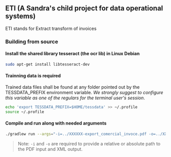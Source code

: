 ## ETI (A Sandra's child project for data operational systems)
ETI stands for Extract transform of invoices

### Building from source
#### Install the shared library tesseract (the ocr lib) in Linux Debian
```sh
sudo apt-get install libtesseract-dev
```

#### Trainning data is required
Trained data files shall be found at any folder pointed out by the TESSDATA_PREFIX environment variable.
*We strongly suggest to configure this variable as one of the regulars for the terminal user's session*.
```sh
echo 'export TESSDATA_PREFIX=$HOME/tessdata' >> ~/.profile
source ~/.profile
```

#### Compile and run along with needed arguments
```sh
./gradlew run --args="-i=../XXXXXX-export_comercial_invoce.pdf -o=../XXXXXX-export_comercial_invoce.xml"
```
> Note: `-i` and `-o` are required to provide a relative or absolute path to the PDF input and XML output.
